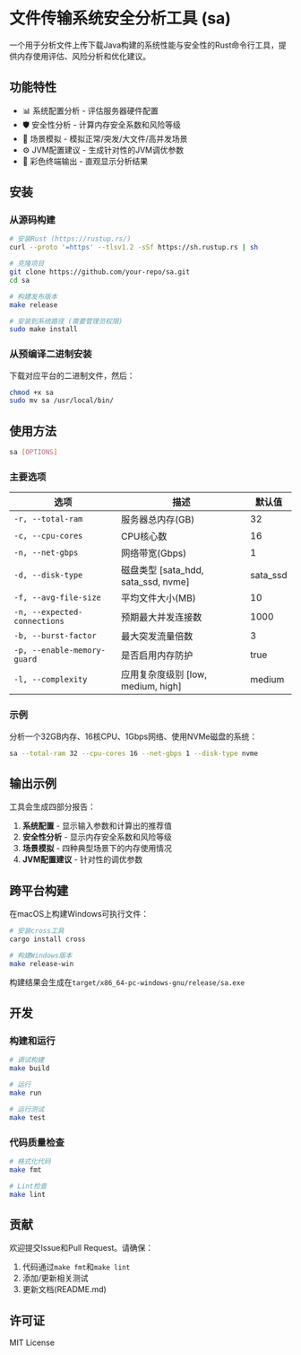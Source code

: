 # 文件传输系统安全分析工具 (sa)

一个用于分析文件上传下载Java构建的系统性能与安全性的Rust命令行工具，提供内存使用评估、风险分析和优化建议。

## 功能特性

- 📊 系统配置分析 - 评估服务器硬件配置
- 🛡️ 安全性分析 - 计算内存安全系数和风险等级
- 🔄 场景模拟 - 模拟正常/突发/大文件/高并发场景
- ⚙️ JVM配置建议 - 生成针对性的JVM调优参数
- 🎨 彩色终端输出 - 直观显示分析结果

## 安装

### 从源码构建

```bash
# 安装Rust (https://rustup.rs/)
curl --proto '=https' --tlsv1.2 -sSf https://sh.rustup.rs | sh

# 克隆项目
git clone https://github.com/your-repo/sa.git
cd sa

# 构建发布版本
make release

# 安装到系统路径 (需要管理员权限)
sudo make install
```

### 从预编译二进制安装

下载对应平台的二进制文件，然后：

```bash
chmod +x sa
sudo mv sa /usr/local/bin/
```

## 使用方法

```bash
sa [OPTIONS]
```

### 主要选项

| 选项                         | 描述                                | 默认值   |
| ---------------------------- | ----------------------------------- | -------- |
| `-r, --total-ram`            | 服务器总内存(GB)                    | 32       |
| `-c, --cpu-cores`            | CPU核心数                           | 16       |
| `-n, --net-gbps`             | 网络带宽(Gbps)                      | 1        |
| `-d, --disk-type`            | 磁盘类型 [sata_hdd, sata_ssd, nvme] | sata_ssd |
| `-f, --avg-file-size`        | 平均文件大小(MB)                    | 10       |
| `-n, --expected-connections` | 预期最大并发连接数                  | 1000     |
| `-b, --burst-factor`         | 最大突发流量倍数                    | 3        |
| `-p, --enable-memory-guard`  | 是否启用内存防护                    | true     |
| `-l, --complexity`           | 应用复杂度级别 [low, medium, high]  | medium   |

### 示例

分析一个32GB内存、16核CPU、1Gbps网络、使用NVMe磁盘的系统：

```bash
sa --total-ram 32 --cpu-cores 16 --net-gbps 1 --disk-type nvme
```

## 输出示例

工具会生成四部分报告：

1. **系统配置** - 显示输入参数和计算出的推荐值
2. **安全性分析** - 显示内存安全系数和风险等级
3. **场景模拟** - 四种典型场景下的内存使用情况
4. **JVM配置建议** - 针对性的调优参数

## 跨平台构建

在macOS上构建Windows可执行文件：

```bash
# 安装cross工具
cargo install cross

# 构建Windows版本
make release-win
```

构建结果会生成在`target/x86_64-pc-windows-gnu/release/sa.exe`

## 开发

### 构建和运行

```bash
# 调试构建
make build

# 运行
make run

# 运行测试
make test
```

### 代码质量检查

```bash
# 格式化代码
make fmt

# Lint检查
make lint
```

## 贡献

欢迎提交Issue和Pull Request。请确保：

1. 代码通过`make fmt`和`make lint`
2. 添加/更新相关测试
3. 更新文档(README.md)

## 许可证

MIT License
